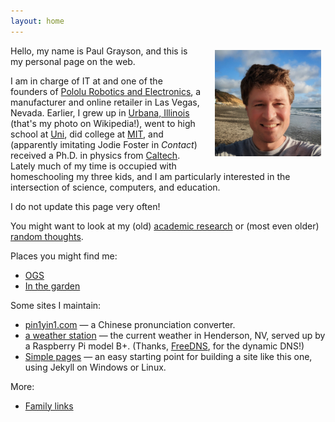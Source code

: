 ```yaml
---
layout: home
---
```


<img src='/assets/paul.jpeg' style='width: 170px; float: right; margin:0.5em; margin-left: 1.5em;'>

Hello, my name is Paul Grayson, and this is my personal page on the
web.

I am in charge of IT at and one of the founders of [Pololu Robotics and
Electronics][1], a manufacturer and online retailer in Las Vegas,
Nevada. Earlier, I grew up in [Urbana, Illinois][2] (that's my photo
on Wikipedia!), went to high school at [Uni][3], did college at
[MIT][4], and (apparently imitating Jodie Foster in *Contact*)
received a Ph.D. in physics from [Caltech][5]. Lately much of my time
is occupied with homeschooling my three kids, and I am particularly
interested in the intersection of science, computers, and education.

[1]: https://www.pololu.com/
[2]: https://en.wikipedia.org/wiki/Urbana,_Illinois
[3]: https://www.uni.illinois.edu/
[4]: https://www.mit.edu/
[5]: https://www.caltech.edu/

I do not update this page very often!

You might want to look at my (old) [academic research](research) or
(most even older) [random thoughts](thoughts).

Places you might find me:

* [OGS](https://online-go.com/)
* [In the garden](https://alantg137.github.io/garden/)

Some sites I maintain:

* [pin1yin1.com](https://pin1yin1.com) &mdash; a Chinese pronunciation converter.
* [a weather station](https://home.tikomaze.com/weewx/) &mdash; the current weather in Henderson, NV, served up by a Raspberry Pi model&nbsp;B+. (Thanks, [FreeDNS](https://freedns.afraid.org/),
for the dynamic DNS!)
* [Simple pages](https://pdg137.github.io/simple-pages/) &mdash; an easy starting point for building a site like this one, using Jekyll on Windows or Linux.

More:

* [Family links](family)
